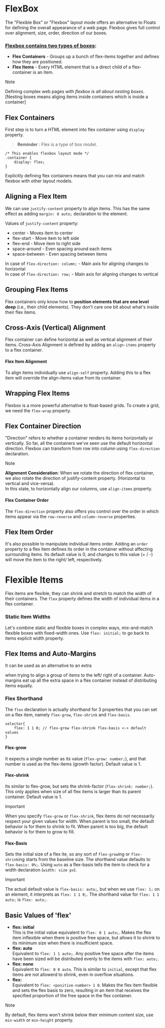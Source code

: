 # FlexBox
The "Flexible Box" or "Flexbox" layout mode offers an alternative to Floats for defining the overall appearance of a web page. Flexbox gives full control over alignment, size, order, direction of our boxes.

### <ins>Flexbox contains two types of boxes</ins>:
- **Flex Containers** - Groups up a bunch of flex-items together and defines how they are positioned.
- **Flex Items** - Every HTML element that is a direct child of a flex-container is an item.

> [!NOTE]  
> Defining complex web pages with *flexbox is all about nesting boxes*.  
> [Nesting boxes means aliging items inside containers which is inside a container]

## Flex Containers
First step is to turn a HTML element into flex container using `display` property.
> **Reminder** : Flex is a type of box model.
```
/* This enables flexbox layout mode */
.container {
    display: flex;
}
```
Explicitly defining flex containers means that you can mix and match flexbox with other layout models.

## Aligning a Flex Item
We can use `justify-content` property to align items. This has the same effect as adding `margin: 0 auto;` declaration to the element.

Values of `justify-content` property:
- center - Moves item to center
- flex-start - Move item to left side
- flex-end - Move item to right side
- space-around - Even spacing around each items
- space-between - Even spacing between items

In case of `flex-direction: column;` - Main axis for aligning changes to horizontal  
In case of `flex-direction: row;` -  Main axis for aligning changes to vertical

## Grouping Flex Items
Flex containers only know how to **position elements that are one level deep** (i.e., their child elements). They don't care one bit about what's inside their flex items.

## Cross-Axis (Vertical) Alignment
Flex container can define horizontal as well as vertical alignment of their items. Cross-Axis Alignment is defined by adding an `align-items` property to a flex container.

#### Flex Item Alignment
To align items individually use `align-self` property. Adding this to a flex item will override the align-items value from its container.

## Wrapping Flex Items
Flexbox is a more powerful alternative to float-based grids. To create a grid, we need the `flex-wrap` property.

## Flex Container Direction
"Direction" refers to whether a container renders its items horizontally or vertically. So far, all the containers we've seen use the default horizontal direction. Flexbox can transform from row into column using `flex-direction` declaration.

> [!NOTE]  
> **Alignment Consideration**: When we rotate the direction of flex container, we also rotate the direction of justify-content property. (Horizontal to vertical and vice-versa).  
> In this state, to horizontally align our columns, use `align-items` property.

#### Flex Container Order
The `flex-direction` property also offers you control over the order in which items appear via the `row-reverse` and `column-reverse` properties.

## Flex Item Order
It's also possible to manipulate individual items order. Adding an `order` property to a flex item defines its order in the container without affecting surrounding items. Its default value is 0, and changes to this value (+ / -) will move the item to the right/ left, respectively.

# Flexible Items
Flex items are flexible, they can shrink and stretch to match the width of their containers. The `flex` property defines the width of individual items in a flex container.

### Static Item Widths
Let's combine static and flexible boxes in complex ways, mix-and-match flexible boxes with fixed-width ones. Use `flex: initial;` to go back to items explicit width property.

## Flex Items and Auto-Margins
It can be used as an alternative to an extra <div> when trying to align a group of items to the left/ right of a container. Auto-margins eat up all the extra space in a flex container instead of distributing items equally.

### Flex Shorthand
The `flex` declaration is actually shorthand for 3 properties that you can set on a flex item, namely `flex-grow`, `flex-shrink` and `flex-basis`.
```
selector{
    flex: 1 1 0; // flex-grow flex-shrink flex-basis <-> default values
}
```

#### Flex-grow
It expects a single number as its value (`flex-grow: number;`), and that number is used as the flex-items (growth factor). Default value is 1.

#### Flex-shrink
Its similar to flex-grow, but sets the shrink-factor (`flex-shrink: number;`). This only applies when size of all flex items is larger than its parent container. Default value is 1.

> [!IMPORTANT]  
> When you specify `flex-grow` or `flex-shrink`, flex items do not necessarily respect your given values for width.
> When parent is too small, the default behavior is for them to shrink to fit.
> When parent is too big, the default behavior is for them to grow to fill.

#### Flex-Basis
Sets the initial size of a flex ite, so any sort of `flex-grow`ing or `flex-shrink`ing starts from the baseline size. The shorthand value defaults to `flex-basis: 0%;`. Using `auto` as a flex-basis tells the item to check for a width declaration (`width: size px`).

> [!IMPORTANT]  
> The actual default value is `flex-basis: auto;`, but when we use `flex: 1;` on an element, it interprets as `flex: 1 1 0;`.
> The shorthand value for `flex: 1 1 auto;` is `flex: auto;`.

## Basic Values of 'flex'
- **flex: initial**  
This is the initial value equivalent to `flex: 0 1 auto;`. Makes the flex item inflexible when there is positive free space, but allows it to shrink to its minimum size when there is insufficient space.
- **flex: auto**  
Equivalent to `flex: 1 1 auto;`. Any positive free space after the items have been sized will be distributed evenly to the items with `flex: auto;`.
- **flex: none**  
Equivalent to `flex: 0 0 auto`. This is similar to `initial`, except that flex items are not allowerd to shrink, even in overflow situations.
- **flex: <positive-number>**  
Equivalent to `flex: <positive-number> 1 0`. Makes the flex item flexible and sets the flex basis to zero, resulting in an item that receives the specified proportion of the free space in the flex container.

> [!NOTE]  
> By default, flex items won't shrink below their minimum content size, use `min-width` or `min-height` property.